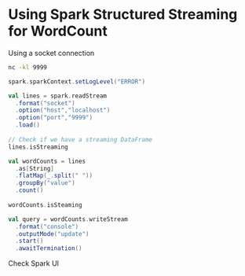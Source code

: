 # Using Spark Structured Streaming for WordCount

Using a socket connection

```bash
nc -kl 9999
```

```scala
spark.sparkContext.setLogLevel("ERROR")

val lines = spark.readStream
  .format("socket")
  .option("host","localhost")
  .option("port","9999")
  .load()
  
// Check if we have a streaming DataFrame
lines.isStreaming

val wordCounts = lines
  .as[String]
  .flatMap(_.split(" "))
  .groupBy("value")
  .count()
  
wordCounts.isSteaming

val query = wordCounts.writeStream
  .format("console")
  .outputMode("update")
  .start()
  .awaitTermination()
```

Check Spark UI